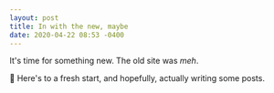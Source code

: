 ```yaml
---
layout: post
title: In with the new, maybe
date: 2020-04-22 08:53 -0400
---
```


It's time for something new. The old site was _meh_.

🍻 Here's to a fresh start, and hopefully, actually writing some posts.
